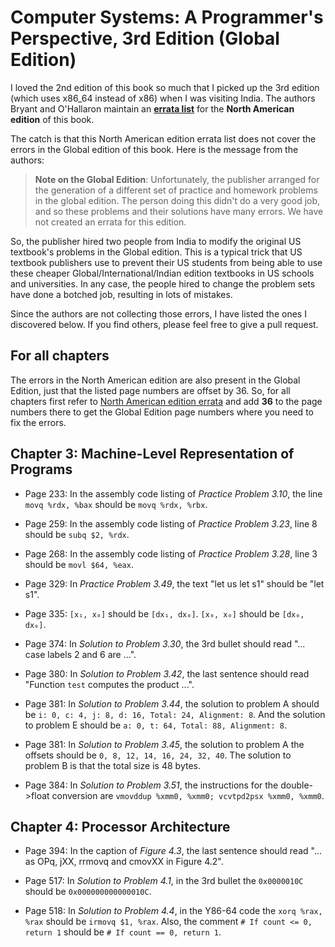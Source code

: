 # Computer Systems: A Programmer's Perspective, 3rd Edition (Global Edition)

I loved the 2nd edition of this book so much that I picked up the 3rd edition (which uses x86_64 instead of x86) when I was visiting India.
The authors Bryant and O'Hallaron maintain an [**errata list**](https://csapp.cs.cmu.edu/3e/errata.html) for the **North American edition** of this book.

The catch is that this North American edition errata list does not cover the errors in the Global edition of this book.
Here is the message from the authors:

> **Note on the Global Edition**: Unfortunately, the publisher arranged for the generation of a different set of practice and homework problems in the global edition.
The person doing this didn't do a very good job, and so these problems and their solutions have many errors.
We have not created an errata for this edition.

So, the publisher hired two people from India to modify the original US textbook's problems in the Global edition.
This is a typical trick that US textbook publishers use to prevent their US students from being able to use these cheaper Global/International/Indian edition textbooks in US schools and universities.
In any case, the people hired to change the problem sets have done a botched job, resulting in lots of mistakes.

Since the authors are not collecting those errors, I have listed the ones I discovered below.
If you find others, please feel free to give a pull request.

## For all chapters

The errors in the North American edition are also present in the Global Edition, just that the listed page numbers are offset by 36.
So, for all chapters first refer to [North American edition errata](https://csapp.cs.cmu.edu/3e/errata.html) and add **36** to the page numbers there to get the Global Edition page numbers where you need to fix the errors.

## Chapter 3: Machine-Level Representation of Programs

* Page 233: In the assembly code listing of *Practice Problem 3.10*, the line `movq %rdx, %bax` should be `movq %rdx, %rbx`.

* Page 259: In the assembly code listing of *Practice Problem 3.23*, line 8 should be `subq $2, %rdx`.

* Page 268: In the assembly code listing of *Practice Problem 3.28*, line 3 should be `movl $64, %eax`.

* Page 329: In *Practice Problem 3.49*, the text "let us let s1" should be "let s1".

* Page 335: `[x₁, x₀]` should be `[dx₁, dx₀]`. `[x₀, x₀]` should be `[dx₀, dx₀]`.

* Page 374: In *Solution to Problem 3.30*, the 3rd bullet should read "... case labels 2 and 6 are ...".

* Page 380: In *Solution to Problem 3.42*, the last sentence should read "Function `test` computes the product ...".

* Page 381: In *Solution to Problem 3.44*, the solution to problem A should be `i: 0, c: 4, j: 8, d: 16, Total: 24, Alignment: 8`.
And the solution to problem E should be `a: 0, t: 64, Total: 88, Alignment: 8`.

* Page 381: In *Solution to Problem 3.45*, the solution to problem A the offsets should be `0, 8, 12, 14, 16, 24, 32, 40`.
The solution to problem B is that the total size is 48 bytes.

* Page 384: In *Solution to Problem 3.51*, the instructions for the double->float conversion are `vmovddup %xmm0, %xmm0; vcvtpd2psx %xmm0, %xmm0`.

## Chapter 4: Processor Architecture

* Page 394: In the caption of *Figure 4.3*, the last sentence should read "... as OPq, jXX, rrmovq and cmovXX in Figure 4.2".

* Page 517: In *Solution to Problem 4.1*, in the 3rd bullet the `0x0000010C` should be `0x000000000000010C`.

* Page 518: In *Solution to Problem 4.4*, in the Y86-64 code the `xorq %rax, %rax` should be `irmovq $1, %rax`.
Also, the comment `# If count <= 0, return 1` should be `# If count == 0, return 1`.